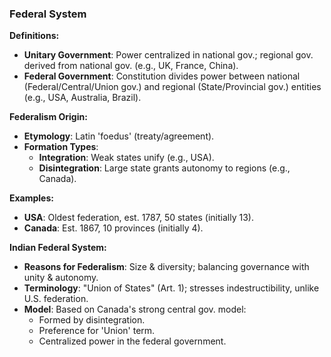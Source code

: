 ### Federal System

**Definitions:**

- **Unitary Government**: Power centralized in national gov.; regional gov. derived from national gov. (e.g., UK, France, China).
- **Federal Government**: Constitution divides power between national (Federal/Central/Union gov.) and regional (State/Provincial gov.) entities (e.g., USA, Australia, Brazil).

**Federalism Origin:**

- **Etymology**: Latin 'foedus' (treaty/agreement).
- **Formation Types**:
    - **Integration**: Weak states unify (e.g., USA).
    - **Disintegration**: Large state grants autonomy to regions (e.g., Canada).

**Examples:**

- **USA**: Oldest federation, est. 1787, 50 states (initially 13).
- **Canada**: Est. 1867, 10 provinces (initially 4).

**Indian Federal System:**

- **Reasons for Federalism**: Size & diversity; balancing governance with unity & autonomy.
- **Terminology**: "Union of States" (Art. 1); stresses indestructibility, unlike U.S. federation.
- **Model**: Based on Canada's strong central gov. model:
    - Formed by disintegration.
    - Preference for 'Union' term.
    - Centralized power in the federal government.